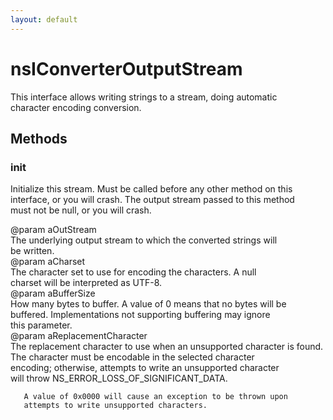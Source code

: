 ```yaml
---
layout: default
---
```


# nsIConverterOutputStream #
  
This interface allows writing strings to a stream, doing automatic  
character encoding conversion.  
  

## Methods ##

### init ###
  
Initialize this stream. Must be called before any other method on this  
interface, or you will crash. The output stream passed to this method  
must not be null, or you will crash.  
  
@param aOutStream  
       The underlying output stream to which the converted strings will  
       be written.  
@param aCharset  
       The character set to use for encoding the characters. A null  
       charset will be interpreted as UTF-8.  
@param aBufferSize  
       How many bytes to buffer. A value of 0 means that no bytes will be  
       buffered. Implementations not supporting buffering may ignore  
       this parameter.  
@param aReplacementCharacter  
       The replacement character to use when an unsupported character is found.  
       The character must be encodable in the selected character  
       encoding; otherwise, attempts to write an unsupported character  
       will throw NS_ERROR_LOSS_OF_SIGNIFICANT_DATA.  
  
       A value of 0x0000 will cause an exception to be thrown upon  
       attempts to write unsupported characters.  
  
